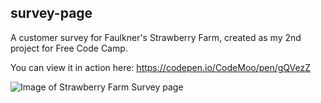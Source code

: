 ## survey-page
A customer survey for Faulkner's Strawberry Farm, created as my 2nd project for Free Code Camp.

You can view it in action here: https://codepen.io/CodeMoo/pen/gQVezZ

![Image of Strawberry Farm Survey page](https://s3-us-west-2.amazonaws.com/i.cdpn.io/2630837.gQVezZ.c001d6aa-8c2c-4d84-9203-fcc88a22735b.png)
